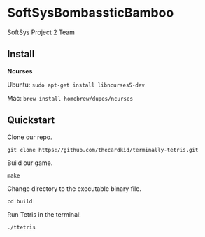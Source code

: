 # SoftSysBombassticBamboo
SoftSys Project 2 Team


## Install

**Ncurses**

Ubuntu: `sudo apt-get install libncurses5-dev`

Mac: `brew install homebrew/dupes/ncurses`


## Quickstart

Clone our repo.

`git clone https://github.com/thecardkid/terminally-tetris.git`

Build our game.

`make`

Change directory to the executable binary file.

`cd build`

Run Tetris in the terminal!

`./ttetris`

